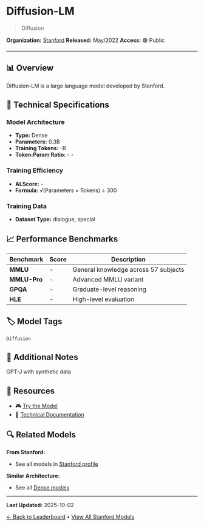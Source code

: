 # Diffusion-LM

> Diffusion

**Organization:** [Stanford](../../labs/stanford.md)
**Released:** May/2022
**Access:** 🟢 Public

---

## 📊 Overview

Diffusion-LM is a large language model developed by Stanford.

## 🔧 Technical Specifications

### Model Architecture
- **Type:** Dense
- **Parameters:** 0.3B
- **Training Tokens:** -B
- **Token:Param Ratio:** - -

### Training Efficiency
- **ALScore:** -
- **Formula:** √(Parameters × Tokens) ÷ 300

### Training Data
- **Dataset Type:** dialogue, special

## 📈 Performance Benchmarks

| Benchmark | Score | Description |
|-----------|-------|-------------|
| **MMLU** | - | General knowledge across 57 subjects |
| **MMLU-Pro** | - | Advanced MMLU variant |
| **GPQA** | - | Graduate-level reasoning |
| **HLE** | - | High-level evaluation |

## 🏷️ Model Tags

`Diffusion`

## 📝 Additional Notes

GPT-J with synthetic data

## 🔗 Resources

- 🎮 [Try the Model](Github (train/deploy))
- 📄 [Technical Documentation](https://arxiv.org/abs/2205.14217)

## 🔍 Related Models

**From Stanford:**
- See all models in [Stanford profile](../../labs/stanford.md)

**Similar Architecture:**
- See all [Dense models](../../architectures/dense.md)

---

**Last Updated:** 2025-10-02

[← Back to Leaderboard](../../README.md) • [View All Stanford Models](../../labs/stanford.md)
